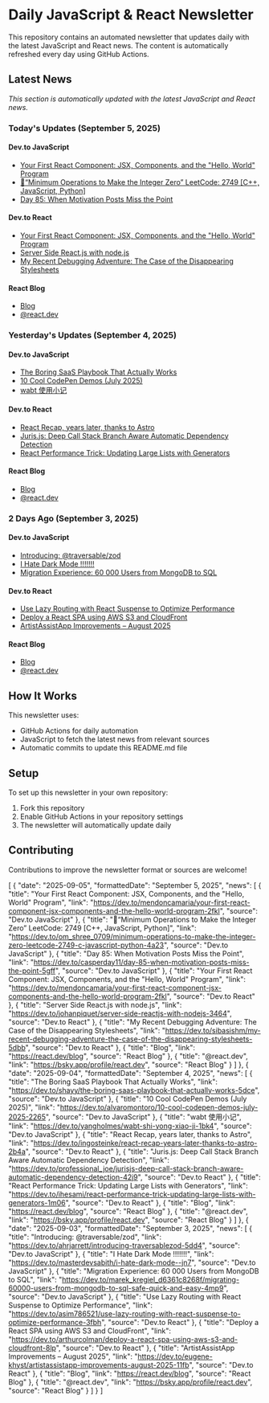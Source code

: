 # Daily JavaScript & React Newsletter

This repository contains an automated newsletter that updates daily with the latest JavaScript and React news. The content is automatically refreshed every day using GitHub Actions.

## Latest News

*This section is automatically updated with the latest JavaScript and React news.*

### Today's Updates (September 5, 2025)

#### Dev.to JavaScript

- [Your First React Component: JSX, Components, and the "Hello, World" Program](https://dev.to/mendoncamaria/your-first-react-component-jsx-components-and-the-hello-world-program-2fkl)
- [🎿“Minimum Operations to Make the Integer Zero” LeetCode: 2749 [C++, JavaScript, Python]](https://dev.to/om_shree_0709/minimum-operations-to-make-the-integer-zero-leetcode-2749-c-javascript-python-4a23)
- [Day 85: When Motivation Posts Miss the Point](https://dev.to/casperday11/day-85-when-motivation-posts-miss-the-point-5gff)

#### Dev.to React

- [Your First React Component: JSX, Components, and the "Hello, World" Program](https://dev.to/mendoncamaria/your-first-react-component-jsx-components-and-the-hello-world-program-2fkl)
- [Server Side React.js with node.js](https://dev.to/johanpiquet/server-side-reactjs-with-nodejs-3464)
- [My Recent Debugging Adventure: The Case of the Disappearing Stylesheets](https://dev.to/sibasishm/my-recent-debugging-adventure-the-case-of-the-disappearing-stylesheets-5dbb)

#### React Blog

- [Blog](https://react.dev/blog)
- [@react.dev](https://bsky.app/profile/react.dev)

### Yesterday's Updates (September 4, 2025)

#### Dev.to JavaScript

- [The Boring SaaS Playbook That Actually Works](https://dev.to/shayy/the-boring-saas-playbook-that-actually-works-5dce)
- [10 Cool CodePen Demos (July 2025)](https://dev.to/alvaromontoro/10-cool-codepen-demos-july-2025-2265)
- [wabt 使用小记](https://dev.to/yangholmes/wabt-shi-yong-xiao-ji-1bk4)

#### Dev.to React

- [React Recap, years later, thanks to Astro](https://dev.to/ingosteinke/react-recap-years-later-thanks-to-astro-2b4a)
- [Juris.js: Deep Call Stack Branch Aware Automatic Dependency Detection](https://dev.to/professional_joe/jurisjs-deep-call-stack-branch-aware-automatic-dependency-detection-42j9)
- [React Performance Trick: Updating Large Lists with Generators](https://dev.to/ihesami/react-performance-trick-updating-large-lists-with-generators-1m06)

#### React Blog

- [Blog](https://react.dev/blog)
- [@react.dev](https://bsky.app/profile/react.dev)

### 2 Days Ago (September 3, 2025)

#### Dev.to JavaScript

- [Introducing: @traversable/zod](https://dev.to/ahrjarrett/introducing-traversablezod-5dd4)
- [I Hate Dark Mode !!!!!!!](https://dev.to/masterdevsabith/i-hate-dark-mode--jn7)
- [Migration Experience: 60 000 Users from MongoDB to SQL](https://dev.to/marek_kregiel_d6361c8268f/migrating-60000-users-from-mongodb-to-sql-safe-quick-and-easy-4mp9)

#### Dev.to React

- [Use Lazy Routing with React Suspense to Optimize Performance](https://dev.to/asim786521/use-lazy-routing-with-react-suspense-to-optimize-performance-3fbh)
- [Deploy a React SPA using AWS S3 and CloudFront](https://dev.to/arthurcolman/deploy-a-react-spa-using-aws-s3-and-cloudfront-8lp)
- [ArtistAssistApp Improvements – August 2025](https://dev.to/eugene-khyst/artistassistapp-improvements-august-2025-11fb)

#### React Blog

- [Blog](https://react.dev/blog)
- [@react.dev](https://bsky.app/profile/react.dev)

## How It Works

This newsletter uses:
- GitHub Actions for daily automation
- JavaScript to fetch the latest news from relevant sources
- Automatic commits to update this README.md file

## Setup

To set up this newsletter in your own repository:

1. Fork this repository
2. Enable GitHub Actions in your repository settings
3. The newsletter will automatically update daily

## Contributing

Contributions to improve the newsletter format or sources are welcome!

<!-- NEWS_DATA_START -->
[
  {
    "date": "2025-09-05",
    "formattedDate": "September 5, 2025",
    "news": [
      {
        "title": "Your First React Component: JSX, Components, and the \"Hello, World\" Program",
        "link": "https://dev.to/mendoncamaria/your-first-react-component-jsx-components-and-the-hello-world-program-2fkl",
        "source": "Dev.to JavaScript"
      },
      {
        "title": "🎿“Minimum Operations to Make the Integer Zero” LeetCode: 2749 [C++, JavaScript, Python]",
        "link": "https://dev.to/om_shree_0709/minimum-operations-to-make-the-integer-zero-leetcode-2749-c-javascript-python-4a23",
        "source": "Dev.to JavaScript"
      },
      {
        "title": "Day 85: When Motivation Posts Miss the Point",
        "link": "https://dev.to/casperday11/day-85-when-motivation-posts-miss-the-point-5gff",
        "source": "Dev.to JavaScript"
      },
      {
        "title": "Your First React Component: JSX, Components, and the \"Hello, World\" Program",
        "link": "https://dev.to/mendoncamaria/your-first-react-component-jsx-components-and-the-hello-world-program-2fkl",
        "source": "Dev.to React"
      },
      {
        "title": "Server Side React.js with node.js",
        "link": "https://dev.to/johanpiquet/server-side-reactjs-with-nodejs-3464",
        "source": "Dev.to React"
      },
      {
        "title": "My Recent Debugging Adventure: The Case of the Disappearing Stylesheets",
        "link": "https://dev.to/sibasishm/my-recent-debugging-adventure-the-case-of-the-disappearing-stylesheets-5dbb",
        "source": "Dev.to React"
      },
      {
        "title": "Blog",
        "link": "https://react.dev/blog",
        "source": "React Blog"
      },
      {
        "title": "@react.dev",
        "link": "https://bsky.app/profile/react.dev",
        "source": "React Blog"
      }
    ]
  },
  {
    "date": "2025-09-04",
    "formattedDate": "September 4, 2025",
    "news": [
      {
        "title": "The Boring SaaS Playbook That Actually Works",
        "link": "https://dev.to/shayy/the-boring-saas-playbook-that-actually-works-5dce",
        "source": "Dev.to JavaScript"
      },
      {
        "title": "10 Cool CodePen Demos (July 2025)",
        "link": "https://dev.to/alvaromontoro/10-cool-codepen-demos-july-2025-2265",
        "source": "Dev.to JavaScript"
      },
      {
        "title": "wabt 使用小记",
        "link": "https://dev.to/yangholmes/wabt-shi-yong-xiao-ji-1bk4",
        "source": "Dev.to JavaScript"
      },
      {
        "title": "React Recap, years later, thanks to Astro",
        "link": "https://dev.to/ingosteinke/react-recap-years-later-thanks-to-astro-2b4a",
        "source": "Dev.to React"
      },
      {
        "title": "Juris.js: Deep Call Stack Branch Aware Automatic Dependency Detection",
        "link": "https://dev.to/professional_joe/jurisjs-deep-call-stack-branch-aware-automatic-dependency-detection-42j9",
        "source": "Dev.to React"
      },
      {
        "title": "React Performance Trick: Updating Large Lists with Generators",
        "link": "https://dev.to/ihesami/react-performance-trick-updating-large-lists-with-generators-1m06",
        "source": "Dev.to React"
      },
      {
        "title": "Blog",
        "link": "https://react.dev/blog",
        "source": "React Blog"
      },
      {
        "title": "@react.dev",
        "link": "https://bsky.app/profile/react.dev",
        "source": "React Blog"
      }
    ]
  },
  {
    "date": "2025-09-03",
    "formattedDate": "September 3, 2025",
    "news": [
      {
        "title": "Introducing: @traversable/zod",
        "link": "https://dev.to/ahrjarrett/introducing-traversablezod-5dd4",
        "source": "Dev.to JavaScript"
      },
      {
        "title": "I Hate Dark Mode !!!!!!!",
        "link": "https://dev.to/masterdevsabith/i-hate-dark-mode--jn7",
        "source": "Dev.to JavaScript"
      },
      {
        "title": "Migration Experience: 60 000 Users from MongoDB to SQL",
        "link": "https://dev.to/marek_kregiel_d6361c8268f/migrating-60000-users-from-mongodb-to-sql-safe-quick-and-easy-4mp9",
        "source": "Dev.to JavaScript"
      },
      {
        "title": "Use Lazy Routing with React Suspense to Optimize Performance",
        "link": "https://dev.to/asim786521/use-lazy-routing-with-react-suspense-to-optimize-performance-3fbh",
        "source": "Dev.to React"
      },
      {
        "title": "Deploy a React SPA using AWS S3 and CloudFront",
        "link": "https://dev.to/arthurcolman/deploy-a-react-spa-using-aws-s3-and-cloudfront-8lp",
        "source": "Dev.to React"
      },
      {
        "title": "ArtistAssistApp Improvements – August 2025",
        "link": "https://dev.to/eugene-khyst/artistassistapp-improvements-august-2025-11fb",
        "source": "Dev.to React"
      },
      {
        "title": "Blog",
        "link": "https://react.dev/blog",
        "source": "React Blog"
      },
      {
        "title": "@react.dev",
        "link": "https://bsky.app/profile/react.dev",
        "source": "React Blog"
      }
    ]
  }
]
<!-- NEWS_DATA_END -->
